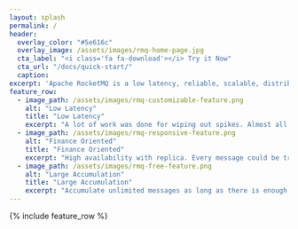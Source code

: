 ```yaml
---
layout: splash
permalink: /
header:
  overlay_color: "#5e616c"
  overlay_image: /assets/images/rmq-home-page.jpg
  cta_label: "<i class='fa fa-download'></i> Try it Now"
  cta_url: "/docs/quick-start/"
  caption:
excerpt: 'Apache RocketMQ is a low latency, reliable, scalable, distributed message-oriented middleware, especially for processing large amounts of streaming data.<br /> <small><a href="https://github.com/apache/incubator-rocketmq/releases/tag/v4.0.0">Latest release v4.0.0</a></small><br /><br /> {::nomarkdown}<iframe style="display: inline-block;" src="https://ghbtns.com/github-btn.html?user=apache&repo=incubator-rocketmq&type=star&count=true&size=large" frameborder="0" scrolling="0" width="160px" height="30px"></iframe> <iframe style="display: inline-block;" src="https://ghbtns.com/github-btn.html?user=apache&repo=incubator-rocketmq&type=fork&count=true&size=large" frameborder="0" scrolling="0" width="158px" height="30px"></iframe>{:/nomarkdown}'
feature_row:
  - image_path: /assets/images/rmq-customizable-feature.png
    alt: "Low Latency"
    title: "Low Latency"
    excerpt: "A lot of work was done for wiping out spikes. Almost all messages could be responsed in a few milliseconds under high concurrency."
  - image_path: /assets/images/rmq-responsive-feature.png
    alt: "Finance Oriented"
    title: "Finance Oriented"
    excerpt: "High availability with replica. Every message could be tracked or repaired with a serial of tracking tools"
  - image_path: /assets/images/rmq-free-feature.png
    alt: "Large Accumulation"
    title: "Large Accumulation"
    excerpt: "Accumulate unlimited messages as long as there is enough disk space. Without performance loss."
---
```


{% include feature_row %}
